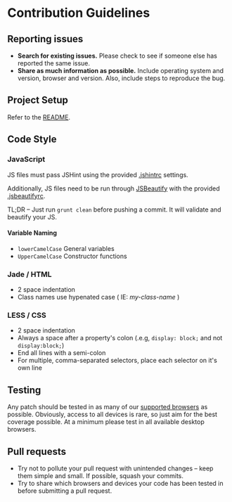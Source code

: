 # Contribution Guidelines

## Reporting issues

- **Search for existing issues.** Please check to see if someone else has reported the same issue.
- **Share as much information as possible.** Include operating system and version, browser and version. Also, include steps to reproduce the bug.

## Project Setup

Refer to the [README](https://github.com/mozilla/webmaker-profile/blob/master/README.md).

## Code Style

### JavaScript

JS files must pass JSHint using the provided [.jshintrc](https://raw.github.com/mozilla/webmaker-profile/master/.jshintrc) settings.

Additionally, JS files need to be run through [JSBeautify](https://github.com/einars/js-beautify) with the provided [.jsbeautifyrc](https://raw.github.com/mozilla/webmaker-profile/master/.jsbeautifyrc).

TL;DR – Just run `grunt clean` before pushing a commit. It will validate and beautify your JS.

#### Variable Naming

- `lowerCamelCase` General variables
- `UpperCamelCase` Constructor functions


### Jade / HTML

- 2 space indentation
- Class names use hypenated case ( IE: *my-class-name* )

### LESS / CSS

- 2 space indentation
- Always a space after a property's colon (.e.g, `display: block;` and not `display:block;`)
- End all lines with a semi-colon
- For multiple, comma-separated selectors, place each selector on it's own line

## Testing

Any patch should be tested in as many of our [supported browsers](https://github.com/mozilla/webmaker-profile/wiki/Browser-Support) as possible. Obviously, access to all devices is rare, so just aim for the best coverage possible. At a minimum please test in all available desktop browsers.

## Pull requests

- Try not to pollute your pull request with unintended changes – keep them simple and small. If possible, squash your commits.
- Try to share which browsers and devices your code has been tested in before submitting a pull request.
